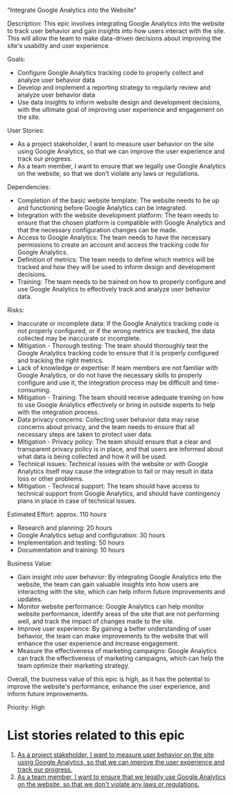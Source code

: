 "Integrate Google Analytics into the Website"

Description: This epic involves integrating Google Analytics into the website to track user behavior and gain insights into how users interact with the site. This will allow the team to make data-driven decisions about improving the site's usability and user experience.

Goals:
* Configure Google Analytics tracking code to properly collect and analyze user behavior data 
* Develop and implement a reporting strategy to regularly review and analyze user behavior data 
* Use data insights to inform website design and development decisions, with the ultimate goal of improving user experience and engagement on the site.

User Stories:
* As a project stakeholder, I want to measure user behavior on the site using Google Analytics, so that we can improve the user experience and track our progress.
* As a team member, I want to ensure that we legally use Google Analytics on the website, so that we don't violate any laws or regulations.

Dependencies:
* Completion of the basic website template: The website needs to be up and functioning before Google Analytics can be integrated. 
* Integration with the website development platform: The team needs to ensure that the chosen platform is compatible with Google Analytics and that the necessary configuration changes can be made. 
* Access to Google Analytics: The team needs to have the necessary permissions to create an account and access the tracking code for Google Analytics. 
* Definition of metrics: The team needs to define which metrics will be tracked and how they will be used to inform design and development decisions. 
* Training: The team needs to be trained on how to properly configure and use Google Analytics to effectively track and analyze user behavior data.

Risks:
* Inaccurate or incomplete data: If the Google Analytics tracking code is not properly configured, or if the wrong metrics are tracked, the data collected may be inaccurate or incomplete.
* Mitigation - Thorough testing: The team should thoroughly test the Google Analytics tracking code to ensure that it is properly configured and tracking the right metrics.
* Lack of knowledge or expertise: If team members are not familiar with Google Analytics, or do not have the necessary skills to properly configure and use it, the integration process may be difficult and time-consuming. 
* Mitigation - Training: The team should receive adequate training on how to use Google Analytics effectively or bring in outside experts to help with the integration process.
* Data privacy concerns: Collecting user behavior data may raise concerns about privacy, and the team needs to ensure that all necessary steps are taken to protect user data. 
* Mitigation - Privacy policy: The team should ensure that a clear and transparent privacy policy is in place, and that users are informed about what data is being collected and how it will be used.
* Technical issues: Technical issues with the website or with Google Analytics itself may cause the integration to fail or may result in data loss or other problems.
* Mitigation - Technical support: The team should have access to technical support from Google Analytics, and should have contingency plans in place in case of technical issues.

Estimated Effort: approx. 110 hours
* Research and planning: 20 hours 
* Google Analytics setup and configuration: 30 hours 
* Implementation and testing: 50 hours 
* Documentation and training: 10 hours

Business Value:
* Gain insight into user behavior: By integrating Google Analytics into the website, the team can gain valuable insights into how users are interacting with the site, which can help inform future improvements and updates. 
* Monitor website performance: Google Analytics can help monitor website performance, identify areas of the site that are not performing well, and track the impact of changes made to the site. 
* Improve user experience: By gaining a better understanding of user behavior, the team can make improvements to the website that will enhance the user experience and increase engagement. 
* Measure the effectiveness of marketing campaigns: Google Analytics can track the effectiveness of marketing campaigns, which can help the team optimize their marketing strategy.

Overall, the business value of this epic is high, as it has the potential to improve the website's performance, enhance the user experience, and inform future improvements.

Priority: High

# List stories related to this epic
1. [As a project stakeholder, I want to measure user behavior on the site using Google Analytics, so that we can improve the user experience and track our progress.](/documentation/templates/theme/initiatives/epics/stories/story_ga1.md)
2. [As a team member, I want to ensure that we legally use Google Analytics on the website, so that we don't violate any laws or regulations.]()